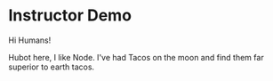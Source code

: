 # Instructor Demo
Hi Humans!

Hubot here, I like Node.
I've had Tacos on the moon and find them far superior to earth tacos.
